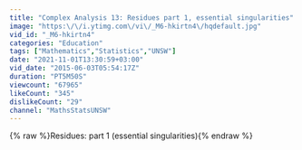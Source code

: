 ```yaml
---
title: "Complex Analysis 13: Residues part 1, essential singularities"
image: "https:\/\/i.ytimg.com\/vi\/_M6-hkirtn4\/hqdefault.jpg"
vid_id: "_M6-hkirtn4"
categories: "Education"
tags: ["Mathematics","Statistics","UNSW"]
date: "2021-11-01T13:30:59+03:00"
vid_date: "2015-06-03T05:54:17Z"
duration: "PT5M50S"
viewcount: "67965"
likeCount: "345"
dislikeCount: "29"
channel: "MathsStatsUNSW"
---
```

{% raw %}Residues: part 1 (essential singularities){% endraw %}
